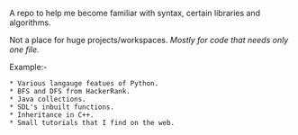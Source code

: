 A repo to help me become familiar with syntax, certain libraries and algorithms.

Not a place for huge projects/workspaces. *Mostly for code that needs only one file.*

Example:-

	* Various langauge featues of Python.
	* BFS and DFS from HackerRank.
	* Java collections.
	* SDL's inbuilt functions.
	* Inheritance in C++.
	* Small tutorials that I find on the web.
	

	 